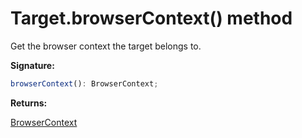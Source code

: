 # Target.browserContext() method

Get the browser context the target belongs to.

**Signature:**

```typescript
browserContext(): BrowserContext;
```

**Returns:**

[BrowserContext](./puppeteer.browsercontext.md)
